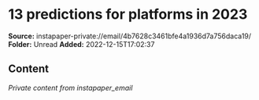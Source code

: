 # 13 predictions for platforms in 2023

**Source:** instapaper-private://email/4b7628c3461bfe4a1936d7a756daca19/
**Folder:** Unread
**Added:** 2022-12-15T17:02:37




## Content
*Private content from instapaper_email*
